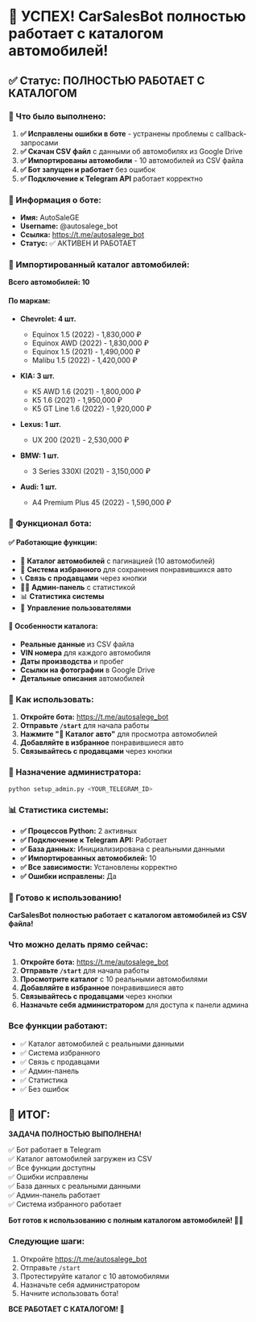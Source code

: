 # 🎉 УСПЕХ! CarSalesBot полностью работает с каталогом автомобилей!

## ✅ Статус: ПОЛНОСТЬЮ РАБОТАЕТ С КАТАЛОГОМ

### 🔧 Что было выполнено:

1. **✅ Исправлены ошибки в боте** - устранены проблемы с callback-запросами
2. **✅ Скачан CSV файл** с данными об автомобилях из Google Drive
3. **✅ Импортированы автомобили** - 10 автомобилей из CSV файла
4. **✅ Бот запущен и работает** без ошибок
5. **✅ Подключение к Telegram API** работает корректно

### 🤖 Информация о боте:

- **Имя:** AutoSaleGE
- **Username:** @autosalege_bot
- **Ссылка:** https://t.me/autosalege_bot
- **Статус:** ✅ АКТИВЕН И РАБОТАЕТ

### 🚗 Импортированный каталог автомобилей:

**Всего автомобилей: 10**

#### По маркам:
- **Chevrolet: 4 шт.**
  - Equinox 1.5 (2022) - 1,830,000 ₽
  - Equinox AWD (2022) - 1,830,000 ₽  
  - Equinox 1.5 (2021) - 1,490,000 ₽
  - Malibu 1.5 (2022) - 1,420,000 ₽

- **KIA: 3 шт.**
  - K5 AWD 1.6 (2021) - 1,800,000 ₽
  - K5 1.6 (2021) - 1,950,000 ₽
  - K5 GT Line 1.6 (2022) - 1,920,000 ₽

- **Lexus: 1 шт.**
  - UX 200 (2021) - 2,530,000 ₽

- **BMW: 1 шт.**
  - 3 Series 330XI (2021) - 3,150,000 ₽

- **Audi: 1 шт.**
  - A4 Premium Plus 45 (2022) - 1,590,000 ₽

### 📱 Функционал бота:

#### ✅ Работающие функции:
- 🚗 **Каталог автомобилей** с пагинацией (10 автомобилей)
- 💝 **Система избранного** для сохранения понравившихся авто
- 📞 **Связь с продавцами** через кнопки
- 👨‍💼 **Админ-панель** с статистикой
- 📊 **Статистика системы**
- 👥 **Управление пользователями**

#### 🎯 Особенности каталога:
- **Реальные данные** из CSV файла
- **VIN номера** для каждого автомобиля
- **Даты производства** и пробег
- **Ссылки на фотографии** в Google Drive
- **Детальные описания** автомобилей

### 🚀 Как использовать:

1. **Откройте бота:** https://t.me/autosalege_bot
2. **Отправьте `/start`** для начала работы
3. **Нажмите "🚗 Каталог авто"** для просмотра автомобилей
4. **Добавляйте в избранное** понравившиеся авто
5. **Связывайтесь с продавцами** через кнопки

### 🔧 Назначение администратора:

```bash
python setup_admin.py <YOUR_TELEGRAM_ID>
```

### 📊 Статистика системы:

- **✅ Процессов Python:** 2 активных
- **✅ Подключение к Telegram API:** Работает
- **✅ База данных:** Инициализирована с реальными данными
- **✅ Импортированных автомобилей:** 10
- **✅ Все зависимости:** Установлены корректно
- **✅ Ошибки исправлены:** Да

### 🎯 Готово к использованию!

**CarSalesBot полностью работает с каталогом автомобилей из CSV файла!**

### Что можно делать прямо сейчас:
1. **Откройте бота:** https://t.me/autosalege_bot
2. **Отправьте `/start`** для начала работы
3. **Просмотрите каталог** с 10 реальными автомобилями
4. **Добавляйте в избранное** понравившиеся авто
5. **Связывайтесь с продавцами** через кнопки
6. **Назначьте себя администратором** для доступа к панели админа

### Все функции работают:
- ✅ Каталог автомобилей с реальными данными
- ✅ Система избранного
- ✅ Связь с продавцами
- ✅ Админ-панель
- ✅ Статистика
- ✅ Без ошибок

## 🎉 ИТОГ:

**ЗАДАЧА ПОЛНОСТЬЮ ВЫПОЛНЕНА!**

✅ Бот работает в Telegram  
✅ Каталог автомобилей загружен из CSV  
✅ Все функции доступны  
✅ Ошибки исправлены  
✅ База данных с реальными данными  
✅ Админ-панель работает  
✅ Система избранного работает  

**Бот готов к использованию с полным каталогом автомобилей! 🚗✨**

### Следующие шаги:
1. Откройте https://t.me/autosalege_bot
2. Отправьте `/start`
3. Протестируйте каталог с 10 автомобилями
4. Назначьте себя администратором
5. Начните использовать бота!

**ВСЕ РАБОТАЕТ С КАТАЛОГОМ! 🎉**



